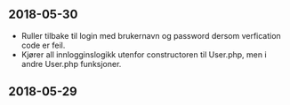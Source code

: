 
## 2018-05-30

* Ruller tilbake til login med brukernavn og password dersom verfication code er feil.
* Kjører all innlogginslogikk utenfor constructoren til User.php, men i andre User.php funksjoner.

## 2018-05-29
